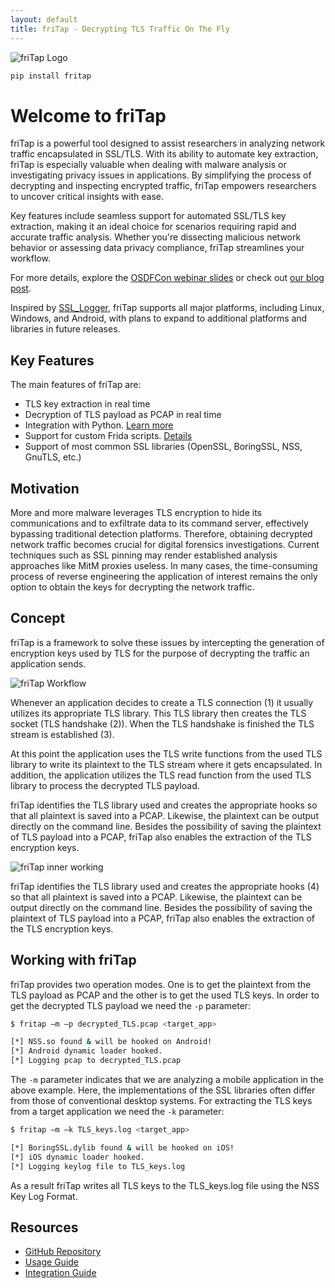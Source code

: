 ```yaml
---
layout: default
title: friTap - Decrypting TLS Traffic On The Fly
---
```


![friTap Logo](https://raw.githubusercontent.com/fkie-cad/friTap/main/assets/logo.png)

```bash
pip install fritap
```

# Welcome to friTap

friTap is a powerful tool designed to assist researchers in analyzing network traffic encapsulated in SSL/TLS. With its ability to automate key extraction, friTap is especially valuable when dealing with malware analysis or investigating privacy issues in applications. By simplifying the process of decrypting and inspecting encrypted traffic, friTap empowers researchers to uncover critical insights with ease.

Key features include seamless support for automated SSL/TLS key extraction, making it an ideal choice for scenarios requiring rapid and accurate traffic analysis. Whether you're dissecting malicious network behavior or assessing data privacy compliance, friTap streamlines your workflow.

For more details, explore the [OSDFCon webinar slides](https://github.com/fkie-cad/friTap/blob/main/assets/friTapOSDFConwebinar.pdf) or check out [our blog post](https://lolcads.github.io/posts/2022/08/fritap/).

Inspired by [SSL_Logger](https://github.com/google/ssl_logger), friTap supports all major platforms, including Linux, Windows, and Android, with plans to expand to additional platforms and libraries in future releases.

## Key Features

The main features of friTap are:

- TLS key extraction in real time
- Decryption of TLS payload as PCAP in real time
- Integration with Python. [Learn more](https://github.com/fkie-cad/friTap/blob/main/INTEGRATION.md)
- Support for custom Frida scripts. [Details](https://github.com/fkie-cad/friTap/blob/main/USAGE.md#Using-friTap-with-a-custom-Frida-scripts)
- Support of most common SSL libraries (OpenSSL, BoringSSL, NSS, GnuTLS, etc.)


## Motivation

More and more malware leverages TLS encryption to hide its communications and to exfiltrate data to its command server, effectively bypassing traditional detection platforms. Therefore, obtaining decrypted network traffic becomes crucial for digital forensics investigations. Current techniques such as SSL pinning may render established analysis approaches like MitM proxies useless. In many cases, the time-consuming process of reverse engineering the application of interest remains the only option to obtain the keys for decrypting the network traffic.


## Concept

friTap is a framework to solve these issues by intercepting the generation of encryption keys used by TLS for the purpose of decrypting the traffic an application sends.

![friTap Workflow](https://raw.githubusercontent.com/fkie-cad/friTap/main/assets/fritap_workflow.png)

Whenever an application decides to create a TLS connection (1) it usually utilizes its appropriate TLS library. This TLS library then creates the TLS socket (TLS handshake (2)). When the TLS handshake is finished the TLS stream is established (3). 

At this point the application uses the TLS write functions from the used TLS library to write its plaintext to the TLS stream where it gets encapsulated. In addition, the application utilizes the TLS read function from the used TLS library to process the decrypted TLS payload.

friTap identifies the TLS library used and creates the appropriate hooks so that all plaintext is saved into a PCAP. Likewise, the plaintext can be output directly on the command line. Besides the possibility of saving the plaintext of TLS payload into a PCAP, friTap also enables the extraction of the TLS encryption keys. 

![friTap inner working](https://raw.githubusercontent.com/fkie-cad/friTap/main/assets/fritap_inner_working.png)

friTap identifies the TLS library used and creates the appropriate hooks (4) so that all plaintext is saved into a PCAP. Likewise, the plaintext can be output directly on the command line. Besides the possibility of saving the plaintext of TLS payload into a PCAP, friTap also enables the extraction of the TLS encryption keys. 

## Working with friTap

 friTap provides two operation modes. One is to get the plaintext from the TLS payload as PCAP and the other is to get the used TLS keys. In order to get the decrypted TLS payload we need the `-p` parameter:
 ```bash
$ fritap –m –p decrypted_TLS.pcap <target_app>

[*] NSS.so found & will be hooked on Android!
[*] Android dynamic loader hooked.
[*] Logging pcap to decrypted_TLS.pcap
 ```


The `-m` parameter indicates that we are analyzing a mobile application in the above example. Here, the implementations of the SSL libraries often differ from those of conventional desktop systems. For extracting the TLS keys from a target application we need the `-k` parameter:
```bash
$ fritap –m –k TLS_keys.log <target_app>

[*] BoringSSL.dylib found & will be hooked on iOS!
[*] iOS dynamic loader hooked.
[*] Logging keylog file to TLS_keys.log
```

As a result friTap writes all TLS keys to the TLS_keys.log file using the NSS Key Log Format.


## Resources
- [GitHub Repository](https://github.com/fkie-cad/friTap)
- [Usage Guide](https://github.com/fkie-cad/friTap/blob/main/USAGE.md)
- [Integration Guide](https://github.com/fkie-cad/friTap/blob/main/INTEGRATION.md)


